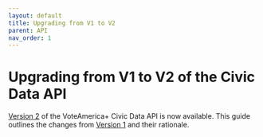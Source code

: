 ```yaml
---
layout: default
title: Upgrading from V1 to V2
parent: API
nav_order: 1
---
```


# Upgrading from V1 to V2 of the Civic Data API

[Version 2](/api) of the VoteAmerica+ Civic Data API is now available. This guide outlines the changes from 
[Version 1](/api/v1) and their rationale. 
